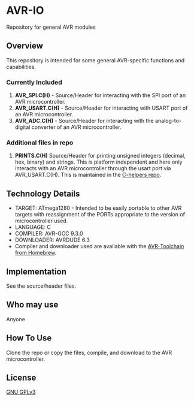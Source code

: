 # AVR-IO
Repository for general AVR modules

## Overview
This repository is intended for some general AVR-specific functions and capabilities.


### Currently Included
1. **AVR_SPI.C(H)** - Source/Header for interacting with the SPI port of an AVR microcontroller.
2. **AVR_USART.C(H)** - Source/Header for interacting with USART port of an AVR microcontroller.   
3. **AVR_ADC.C(H)** - Source/Header for interacting with the analog-to-digital converter of an AVR microcontroller.

### Additional files in repo
1. **PRINTS.C(H)** Source/Header for printing unsigned integers (decimal, hex, binary) and strings. This is platform independent and here only interacts with an AVR microcontroller through the usart port via AVR_USART.C(H). This is maintained in the [C-helpers repo](https://github.com/Jsfain/C-Helpers).   

## Technology Details
* TARGET: ATmega1280 - Intended to be easily portable to other AVR targets with reassignment of the PORTs appropriate to the version of microcontroller used.  
* LANGUAGE: C
* COMPILER: AVR-GCC 9.3.0
* DOWNLOADER: AVRDUDE 6.3
* Compiler and downloader used are available with the [AVR-Toolchain from Homebrew](https://github.com/osx-cross/homebrew-avr).


## Implementation
See the source/header files.


## Who may use
Anyone


## How To Use
Clone the repo or copy the files, compile, and download to the AVR microcontroller.


## License
[GNU GPLv3](https://github.com/Jsfain/AVR-IO/blob/master/LICENSE)
